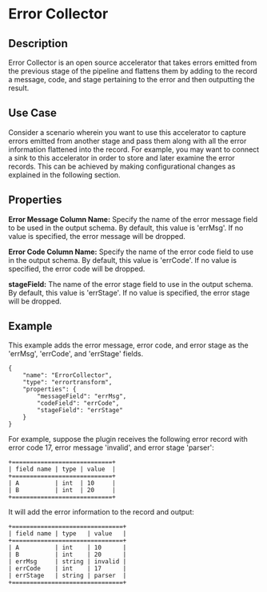 # Error Collector


Description
-----------
Error Collector is an open source accelerator that takes errors emitted from the previous stage of the pipeline and flattens them by adding to the record a message, code, and stage pertaining to the error and then outputting the result.

Use Case
--------
Consider a scenario wherein you want to use this accelerator to capture errors emitted from another stage and pass them along with all the error information flattened into the record. For example, you may want to connect a sink to this accelerator in order to store and later examine the error records. This can be achieved by making configurational changes as explained in the following section.

Properties
----------
**Error Message Column Name:** Specify the name of the error message field to be used in the output schema. By default, this value is 'errMsg'. If no value is specified, the error message will be dropped.

**Error Code Column Name:** Specify the name of the error code field to use in the output schema.
By default, this value is 'errCode'. If no value is specified, the error code will be dropped.

**stageField:** The name of the error stage field to use in the output schema.
By default, this value is 'errStage'. If no value is specified, the error stage will be dropped.


Example
-------
This example adds the error message, error code, and error stage as the 'errMsg', 'errCode', and 'errStage' fields.

    {
        "name": "ErrorCollector",
        "type": "errortransform",
        "properties": {
            "messageField": "errMsg",
            "codeField": "errCode",
            "stageField": "errStage"
        }
    }

For example, suppose the plugin receives the following error record with error code 17, error message 'invalid', and error stage 'parser':

    +============================+
    | field name | type | value  |
    +============================+
    | A          | int  | 10     |
    | B          | int  | 20     |
    +============================+

It will add the error information to the record and output:

    +===============================+
    | field name | type   | value   |
    +===============================+
    | A          | int    | 10      |
    | B          | int    | 20      |
    | errMsg     | string | invalid |
    | errCode    | int    | 17      |
    | errStage   | string | parser  |
    +===============================+
